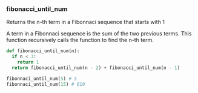 ### fibonacci_until_num

Returns the n-th term in a Fibonnaci sequence that starts with 1

A term in a Fibonnaci sequence is the sum of the two previous terms.
This function recursively calls the function to find the n-th term.

``` python
def fibonacci_until_num(n):
  if n < 3:
    return 1
  return fibonacci_until_num(n - 2) + fibonacci_until_num(n - 1)
```

``` python
fibonnaci_until_num(5) # 5
fibonnaci_until_num(15) # 610
```
